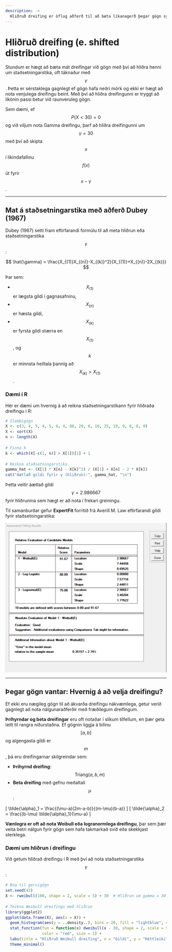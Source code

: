 ```yaml
---
description: ->
  Hliðruð dreifing er öflug aðferð til að bæta líkanagerð þegar gögn sýna skekkjun eða hafa náttúruleg neðri mörk. Með réttum staðsetningarstika getur verið hægt að nota klassískar dreifingar með meiri nákvæmni og bætt aðlögun að raunverulegum gögnum.
---
```


# Hliðruð dreifing (e. shifted distribution)

Stundum er hægt að bæta mát dreifingar við gögn með því að hliðra henni um staðsetningarstika, oft
táknaður með $$\gamma$$. Þetta er sérstaklega gagnlegt ef gögn hafa neðri mörk og ekki er hægt að
nota venjulega dreifingu beint. Með því að hliðra dreifingunni er tryggt að líkönin passi betur við
raunveruleg gögn.

Sem dæmi, ef $$P(X < 30) = 0$$ og við viljum nota Gamma dreifingu, þarf að hliðra dreifingunni
um $$\gamma = 30$$ með því að skipta $$x$$ í líkindafallinu $$f(x)$$ út fyrir 
$$x - \gamma$$.

---

## Mat á staðsetningarstika með aðferð Dubey (1967)

Dubey (1967) setti fram eftirfarandi formúlu til að meta hliðrun eða staðsetningarstika 
$$\gamma$$:

$$ \hat{\gamma} = \frac{X_{(1)}X_{(n)}-X_{(k)}^2}{X_{(1)}+X_{(n)}-2X_{(k)}} $$

Þar sem:

- $$X_{(1)}$$ er lægsta gildi í gagnasafninu,
- $$X_{(n)}$$ er hæsta gildi,
- $$X_{(k)}$$ er fyrsta gildi stærra en $$X_{(1)}$$, og $$k$$ er minnsta heiltala þannig að 
  $$X_{(k)} > X_{(1)}$$.

### Dæmi í R

Hér er dæmi um hvernig á að reikna staðsetningarstikann fyrir hliðraða dreifingu í R:

```r
# Slembigögn
X <- c(3, 4, 5, 4, 5, 6, 4, 80, 20, 8, 10, 25, 10, 9, 8, 8, 9)
X <- sort(X)
n <- length(X)

# Finna k
k <- which(X[-c(1, n)] > X[1])[1] + 1

# Reikna staðsetningarstika
gamma_hat <- (X[1] * X[n] - X[k]^2) / (X[1] + X[n] - 2 * X[k])
cat("Áætlað gildi fyrir γ (hliðrun):", gamma_hat, "\n")
```

Þetta veitir áætlað gildi $$\gamma=2.986667$$ fyrir hliðrunina sem hægt er að nota í frekari 
greiningu.

Til samanburðar gefur **ExpertFit** forritið frá Averill M. Law eftirfarandi gildi fyrir
staðsetningarstika:

![Staðsetningarstikarit fyrir hliðraða dreifingu í ExpertFit](figs/shifted_distribution_expertfit.png)


---

## Þegar gögn vantar: Hvernig á að velja dreifingu?

Ef ekki eru nægileg gögn til að ákvarða dreifingu nákvæmlega, getur verið gagnlegt að nota
nálgunaraðferðir með fræðilegum dreifingum.

**Þríhyrndar og beta dreifingar** eru oft notaðar í slíkum tilfellum, en þær geta leitt til rangra
niðurstaðna. Ef gögnin liggja á bilinu $$[a,b]$$ og algengasta gildi er $$m$$, þá eru
dreifingarnar skilgreindar sem:

- **Þríhyrnd dreifing**: $$\text{Triang}(a, b, m)$$
- **Beta dreifing** með gefnu meðaltali $$\mu$$:

\[ \tilde{\alpha}_1 = \frac{(\mu-a)(2m-a-b)}{(m-\mu)(b-a)} \]
\[ \tilde{\alpha}_2 = \frac{(b-\mu) \tilde{\alpha}_1}{\mu-a} \]

**Vænlegra er oft að nota Weibull eða logranormlega dreifingu**, þar sem þær veita betri nálgun
fyrir gögn sem hafa takmarkað svið eða skekkjast sterklega.

### Dæmi um hliðrun í dreifingu

Við getum hliðrað dreifingu í R með því að nota staðsetningarstika $$\gamma$$:

```r
# Búa til gervigögn
set.seed(42)
X <- rweibull(100, shape = 2, scale = 5) + 30  # Hliðrun um gamma = 30

# Teikna Weibull dreifingu með hliðrun
library(ggplot2)
ggplot(data.frame(X), aes(x = X)) +
  geom_histogram(aes(y = ..density..), bins = 20, fill = "lightblue", color = "black", alpha = 0.7) +
  stat_function(fun = function(x) dweibull(x - 30, shape = 2, scale = 5),
                color = "red", size = 1) +
  labs(title = "Hliðruð Weibull dreifing", x = "Gildi", y = "Þéttleiki") +
  theme_minimal()
```



